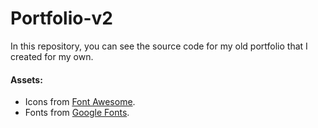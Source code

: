 # Portfolio-v2
In this repository, you can see the source code for my old portfolio that I created for my own.

#### Assets:
* Icons from [Font Awesome](https://fontawesome.com/).
* Fonts from [Google Fonts](https://fonts.google.com/).
